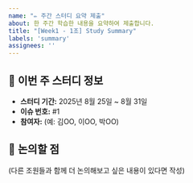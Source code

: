 ```yaml
---
name: "✏️ 주간 스터디 요약 제출"
about: 한 주간 학습한 내용을 요약하여 제출합니다.
title: "[Week1 - 1조] Study Summary"
labels: 'summary'
assignees: ''
---
```


## 📅 이번 주 스터디 정보

- **스터디 기간:** 2025년 8월 25일 ~ 8월 31일
- **이슈 번호:** #1
- **참여자:** (예: 김OO, 이OO, 박OO)

## 🤔 논의할 점

(다른 조원들과 함께 더 논의해보고 싶은 내용이 있다면 작성)
